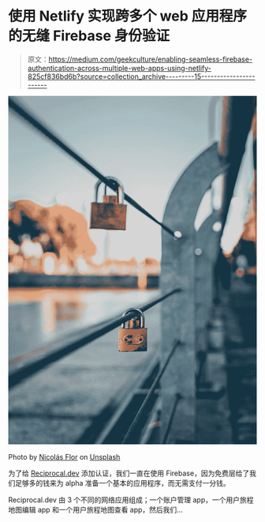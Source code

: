# 使用 Netlify 实现跨多个 web 应用程序的无缝 Firebase 身份验证

> 原文：<https://medium.com/geekculture/enabling-seamless-firebase-authentication-across-multiple-web-apps-using-netlify-825cf836bd6b?source=collection_archive---------15----------------------->

![](img/9bc4ebc35f43e16861a68f8f8231c92a.png)

Photo by [Nicolás Flor](https://unsplash.com/@nicolasflorr?utm_source=medium&utm_medium=referral) on [Unsplash](https://unsplash.com?utm_source=medium&utm_medium=referral)

为了给 [Reciprocal.dev](https://reciprocal.dev) 添加认证，我们一直在使用 Firebase，因为免费层给了我们足够多的钱来为 alpha 准备一个基本的应用程序，而无需支付一分钱。

Reciprocal.dev 由 3 个不同的网络应用组成；一个账户管理 app，一个用户旅程地图编辑 app 和一个用户旅程地图查看 app，然后我们…
